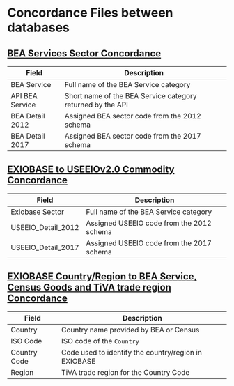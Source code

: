 # Concordance Files between databases

## [BEA Services Sector Concordance](BEA_service_to_useeio2_sector_concordance.csv)

| Field | Description
| --- | --- 
| BEA Service | Full name of the BEA Service category
| API BEA Service | Short name of the BEA Service category returned by the API
| BEA Detail 2012 | Assigned BEA sector code from the 2012 schema
| BEA Detail 2017 | Assigned BEA sector code from the 2017 schema

## [EXIOBASE to USEEIOv2.0 Commodity Concordance](exio_to_useeio2_commodity_concordance.csv)

| Field | Description
| --- | --- 
| Exiobase Sector | Full name of the BEA Service category
| USEEIO_Detail_2012 | Assigned USEEIO code from the 2012 schema
| USEEIO_Detail_2017 | Assigned USEEIO code from the 2017 schema

## [EXIOBASE Country/Region to BEA Service, Census Goods and TiVA trade region Concordance](exio_country_concordance.csv)

| Field | Description
| --- | ---
| Country | Country name provided by BEA or Census
| ISO Code | ISO code of the `Country`
| Country Code | Code used to identify the country/region in EXIOBASE
| Region | TiVA trade region for the Country Code


